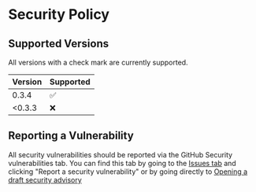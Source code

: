 # Security Policy

## Supported Versions

All versions with a check mark are currently supported.

| Version | Supported          |
| ------- | ------------------ |
| 0.3.4   | :white_check_mark: |
| <0.3.3  | :x:                |

## Reporting a Vulnerability

All security vulnerabilities should be reported via the GitHub Security vulnerabilities tab. You can find this tab by going to the [Issues tab](https://github.com/invernyx/smartcars-3-public-api/issues/new/choose) and clicking "Report a security vulnerability" or by going directly to [Opening a draft security advisory](https://github.com/invernyx/smartcars-3-public-api/security/advisories/new)
